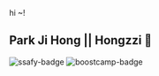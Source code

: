 hi ~!

## Park Ji Hong || Hongzzi :hamster:
![ssafy-badge](https://img.shields.io/badge/ssafy-seoul--2nd-blue?style=flat-square&logo=samsung) ![boostcamp-badge](https://img.shields.io/badge/boost--camp-5th-brightgreen?style=flat-square)
